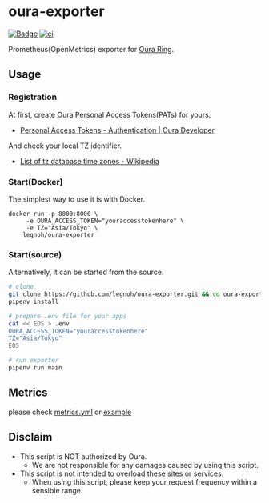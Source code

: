 # oura-exporter

[![Badge](https://img.shields.io/badge/docker-legnoh/oura--exporter-blue?logo=docker&link=https://hub.docker.com/r/legnoh/oura-exporter)](https://hub.docker.com/r/legnoh/oura-exporter) [![ci](https://github.com/legnoh/oura-exporter/actions/workflows/ci.yml/badge.svg)](https://github.com/legnoh/oura-exporter/actions/workflows/ci.yml)

Prometheus(OpenMetrics) exporter for [Oura Ring](https://ouraring.com).

## Usage

### Registration

At first, create Oura Personal Access Tokens(PATs) for yours.

- [Personal Access Tokens - Authentication | Oura Developer](https://cloud.ouraring.com/docs/authentication#personal-access-tokens)

And check your local TZ identifier.

- [List of tz database time zones - Wikipedia](https://en.wikipedia.org/wiki/List_of_tz_database_time_zones)

### Start(Docker)

The simplest way to use it is with Docker.

```
docker run -p 8000:8000 \
     -e OURA_ACCESS_TOKEN="youraccesstokenhere" \
     -e TZ="Asia/Tokyo" \
    legnoh/oura-exporter
```

### Start(source)

Alternatively, it can be started from the source.

```sh
# clone
git clone https://github.com/legnoh/oura-exporter.git && cd oura-exporter
pipenv install

# prepare .env file for your apps
cat << EOS > .env
OURA_ACCESS_TOKEN="youraccesstokenhere"
TZ="Asia/Tokyo"
EOS

# run exporter
pipenv run main
```

## Metrics

please check [metrics.yml](./config/metrics.yml) or [example](./example/oura.prom)

## Disclaim

- This script is NOT authorized by Oura.
  - We are not responsible for any damages caused by using this script.
- This script is not intended to overload these sites or services.
  - When using this script, please keep your request frequency within a sensible range.

